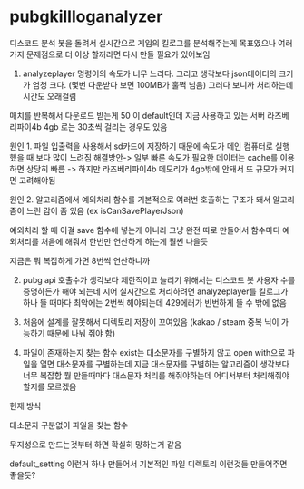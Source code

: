 # pubgkillloganalyzer

디스코드 분석 봇을 돌려서 실시간으로 게임의 킬로그를 분석해주는게 목표였으나
여러가지 문제점으로 더 이상 할꺼라면 다시 만들 필요가 있어보임

1. analyzeplayer 명령어의 속도가 너무 느리다.
그리고 생각보다 json데이터의 크기가 엄청 크다.
(몇번 다운받다 보면 100MB가 훌쩍 넘음)
그러다 보니까 처리하는데 시간도 오래걸림

매치를 반복해서 다운로드 받는게 50 이 default인데 지금 사용하고 있는 서버 라즈베리파이4b 4gb 로는 30초씩 걸리는 경우도 있음

원인 1. 파일 입출력을 사용해서 sd카드에 저장하기 때문에 속도가 메인 컴퓨터로 실행했을 때 보다 많이 느려짐
해결방안-> 일부 빠른 속도가 필요한 데이터는 cache를 이용하면 상당히 빠름
-> 하지만 라즈베리파이4b 메모리가 4gb밖에 안돼서 또 규모가 커지면 고려해야됨

원인 2. 알고리즘에서 예외처리 함수를 기본적으로 여러번 호출하는 구조가 돼서 알고리즘이 느린 감이 좀 있음
(ex isCanSavePlayerJson)

예외처리 할 때 이걸 save 함수에 넣는게 아니라 그냥 완전 따로 만들어서 함수마다 예외처리를 처음에 해줘서
한번만 연산하게 하는게 훨씬 나을듯

지금은 뭐 복잡하게 가면 8번씩 연산하니까

2. pubg api 호출수가 생각보다 제한적이고 늘리기 위해서는 디스코드 봇 사용자 수를 증명하든가 해야 되는데
   지어 실시간으로 처리하려면  analyzeplayer를 킬로그가 하나 뜰 때마다 최악에는 2번씩 해야되는데
   429에러가 빈번하게 뜰 수 밖에 없음

4. 처음에 설계를 잘못해서 디렉토리 저장이 꼬여있음 (kakao / steam 중복 닉이 가능하기 때문에 나눠 줘야 함)

5. 파일이 존재하는지 찾는 함수 exist는 대소문자를 구별하지 않고
   open with으로 파일을 열면 대소문자를 구별하는데 지금 대소문자를 구별하는 알고리즘이 생각보다 너무 복잡함
   뭘 만들때마다 대소문자 처리를 해줘야하는데 어디서부터 처리해줘야 할지를 모르겠음

현재 방식

대소문자 구분없이 파일을 찾는 함수

무지성으로 만드는것부터 하면 확실히 망하는거 같음

default_setting 이런거 하나 만들어서 기본적인 파일 디렉토리 이런것들 만들어주면 좋을듯? 

    

   
